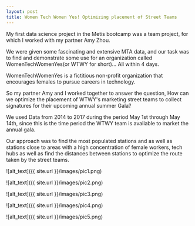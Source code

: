 ```yaml
---
layout: post
title: Women Tech Women Yes! Optimizing placement of Street Teams
---
```


My first data science project in the Metis bootcamp was a team project, for which I worked with my partner Amy Zhou.  

We were given some fascinating and extensive MTA data, and our task was to find and demonstrate some use for an organization called WomenTechWomenYes(or WTWY for short)... All within 4 days.

WomenTechWomenYes is a fictitious non-profit organization that encourages females to pursue careers in technology.

So my partner Amy and I worked together to answer the question, How can we optimize the placement of WTWY's marketing street teams to collect signatures for their upcoming annual summer Gala?

We used Data from 2014 to 2017 during the period May 1st through May 14th, since this is the time period the WTWY team is available to market the annual gala.

Our approach was to find the most populated stations and as well as stations close to areas with a high concentration of female workers, tech hubs as well as find the distances between stations to optimize the route taken by the street teams.


![alt_text]({{ site.url }}/images/pic1.png)

![alt_text]({{ site.url }}/images/pic2.png)

![alt_text]({{ site.url }}/images/pic3.png)

![alt_text]({{ site.url }}/images/pic4.png)

![alt_text]({{ site.url }}/images/pic5.png)
